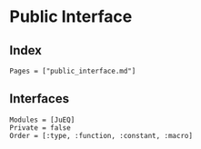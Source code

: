 # Public Interface

## Index
```@index
Pages = ["public_interface.md"]
```

## Interfaces
```@autodocs
Modules = [JuEQ]
Private = false
Order = [:type, :function, :constant, :macro]
```

